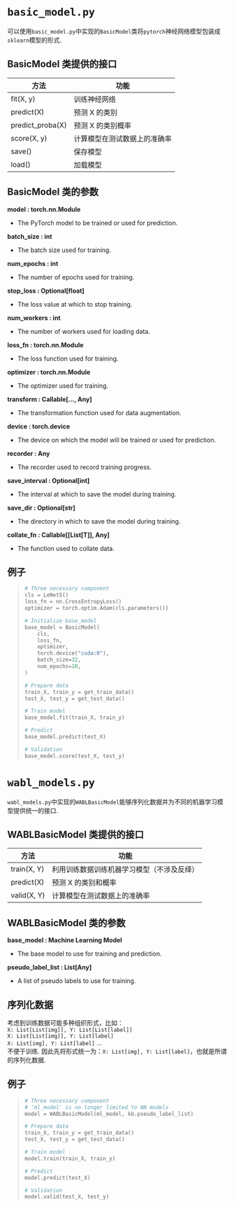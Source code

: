 # `basic_model.py`

可以使用`basic_model.py`中实现的`BasicModel`类将`pytorch`神经网络模型包装成`sklearn`模型的形式.

## BasicModel 类提供的接口

|  方法   | 功能  |
|  ----  | ----  |
| fit(X, y) | 训练神经网络 |
| predict(X) | 预测 X 的类别 |
| predict_proba(X) | 预测 X 的类别概率 |
| score(X, y) | 计算模型在测试数据上的准确率 |
| save() | 保存模型 |
| load() | 加载模型 |


## BasicModel 类的参数

**model : torch.nn.Module** 
+ The PyTorch model to be trained or used for prediction.

**batch_size : int**
+ The batch size used for training.

**num_epochs : int**
+ The number of epochs used for training.

**stop_loss : Optional[float]**
+ The loss value at which to stop training.

**num_workers : int**
+ The number of workers used for loading data.

**loss_fn : torch.nn.Module**
+ The loss function used for training.

**optimizer : torch.nn.Module**
+ The optimizer used for training.

**transform : Callable[..., Any]**
+ The transformation function used for data augmentation.

**device : torch.device**
+ The device on which the model will be trained or used for prediction.

**recorder : Any**
+ The recorder used to record training progress.

**save_interval : Optional[int]**
+ The interval at which to save the model during training.

**save_dir : Optional[str]**
+ The directory in which to save the model during training.

**collate_fn : Callable[[List[T]], Any]**
+ The function used to collate data.

## 例子
>
> ```python
> # Three necessary component
> cls = LeNet5()
> loss_fn = nn.CrossEntropyLoss()
> optimizer = torch.optim.Adam(cls.parameters())
> 
> # Initialize base_model
> base_model = BasicModel(
>     cls,
>     loss_fn,
>     optimizer,
>     torch.device("cuda:0"),
>     batch_size=32,
>     num_epochs=10,
> )
>
> # Prepare data
> train_X, train_y = get_train_data()
> test_X, test_y = get_test_data()
> 
> # Train model
> base_model.fit(train_X, train_y)
>
> # Predict
> base_model.predict(test_X)
>
> # Validation
> base_model.score(test_X, test_y)
> ```

# `wabl_models.py`

`wabl_models.py`中实现的`WABLBasicModel`能够序列化数据并为不同的机器学习模型提供统一的接口.

## WABLBasicModel 类提供的接口

|  方法   | 功能  |
|  ----  | ----  |
| train(X, Y) | 利用训练数据训练机器学习模型（不涉及反绎） |
| predict(X) | 预测 X 的类别和概率 |
| valid(X, Y) | 计算模型在测试数据上的准确率 |

## WABLBasicModel 类的参数
**base_model : Machine Learning Model**
+ The base model to use for training and prediction.

**pseudo_label_list : List[Any]**
+ A list of pseudo labels to use for training.

## 序列化数据
考虑到训练数据可能多种组织形式，比如：\
`X: List[List[img]], Y: List[List[label]]`\
`X: List[List[img]], Y: List[label]`\
`X: List[img], Y: List[label]`
... \
不便于训练. 因此先将形式统一为：`X: List[img], Y: List[label]`，也就是所谓的序列化数据.

## 例子
>
> ```python
> # Three necessary component
> # 'ml_model' is no longer limited to NN models
> model = WABLBasicModel(ml_model, kb.pseudo_label_list)
>
> # Prepare data
> train_X, train_y = get_train_data()
> test_X, test_y = get_test_data()
> 
> # Train model
> model.train(train_X, train_y)
>
> # Predict
> model.predict(test_X)
>
> # Validation
> model.valid(test_X, test_y)
> ```